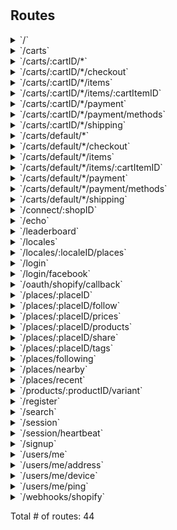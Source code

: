 # 



## Routes

<details>
<summary>`/`</summary>

- [NoCache]()
- [Logger]()
- [Recoverer]()
- [New.func1]()
- **/**
	- _GET_
		- [New.func2.1]()

</details>
<details>
<summary>`/carts`</summary>

- [NoCache]()
- [Logger]()
- [Recoverer]()
- [New.func1]()
- **/carts**
	- **/**
		- _GET_
			- [ListCarts]()
		- _POST_
			- [CreateCart]()

</details>
<details>
<summary>`/carts/:cartID/*`</summary>

- [NoCache]()
- [Logger]()
- [Recoverer]()
- [New.func1]()
- **/carts**
	- **/:cartID**
		- [CartCtx]()
		- **/***
			- **/**
				- _PUT_
					- [UpdateCart]()
				- _DELETE_
					- [DeleteCart]()
				- _GET_
					- [GetCart]()

</details>
<details>
<summary>`/carts/:cartID/*/checkout`</summary>

- [NoCache]()
- [Logger]()
- [Recoverer]()
- [New.func1]()
- **/carts**
	- **/:cartID**
		- [CartCtx]()
		- **/***
			- **/checkout**
				- **/**
					- _PUT_
						- [UpdateCheckout]()
					- _POST_
						- [CreateCheckout]()

</details>
<details>
<summary>`/carts/:cartID/*/items`</summary>

- [NoCache]()
- [Logger]()
- [Recoverer]()
- [New.func1]()
- **/carts**
	- **/:cartID**
		- [CartCtx]()
		- **/***
			- **/items**
				- **/**
					- _POST_
						- [CreateCartItem]()

</details>
<details>
<summary>`/carts/:cartID/*/items/:cartItemID`</summary>

- [NoCache]()
- [Logger]()
- [Recoverer]()
- [New.func1]()
- **/carts**
	- **/:cartID**
		- [CartCtx]()
		- **/***
			- **/items**
				- **/:cartItemID**
					- [CartItemCtx]()
					- **/**
						- _GET_
							- [GetCartItem]()
						- _PUT_
							- [UpdateCartItem]()
						- _DELETE_
							- [RemoveCartItem]()

</details>
<details>
<summary>`/carts/:cartID/*/payment`</summary>

- [NoCache]()
- [Logger]()
- [Recoverer]()
- [New.func1]()
- **/carts**
	- **/:cartID**
		- [CartCtx]()
		- **/***
			- **/payment**
				- **/**
					- _POST_
						- [CreatePayment]()

</details>
<details>
<summary>`/carts/:cartID/*/payment/methods`</summary>

- [NoCache]()
- [Logger]()
- [Recoverer]()
- [New.func1]()
- **/carts**
	- **/:cartID**
		- [CartCtx]()
		- **/***
			- **/payment**
				- **/methods**
					- _GET_
						- [ListPaymentMethods]()

</details>
<details>
<summary>`/carts/:cartID/*/shipping`</summary>

- [NoCache]()
- [Logger]()
- [Recoverer]()
- [New.func1]()
- **/carts**
	- **/:cartID**
		- [CartCtx]()
		- **/***
			- **/shipping**
				- **/**
					- _GET_
						- [ListShippingRates]()
					- _PUT_
						- [UpdateShippingMethod]()

</details>
<details>
<summary>`/carts/default/*`</summary>

- [NoCache]()
- [Logger]()
- [Recoverer]()
- [New.func1]()
- **/carts**
	- **/default**
		- [DefaultCartCtx]()
		- **/***
			- **/**
				- _PUT_
					- [UpdateCart]()
				- _DELETE_
					- [DeleteCart]()
				- _GET_
					- [GetCart]()

</details>
<details>
<summary>`/carts/default/*/checkout`</summary>

- [NoCache]()
- [Logger]()
- [Recoverer]()
- [New.func1]()
- **/carts**
	- **/default**
		- [DefaultCartCtx]()
		- **/***
			- **/checkout**
				- **/**
					- _PUT_
						- [UpdateCheckout]()
					- _POST_
						- [CreateCheckout]()

</details>
<details>
<summary>`/carts/default/*/items`</summary>

- [NoCache]()
- [Logger]()
- [Recoverer]()
- [New.func1]()
- **/carts**
	- **/default**
		- [DefaultCartCtx]()
		- **/***
			- **/items**
				- **/**
					- _POST_
						- [CreateCartItem]()

</details>
<details>
<summary>`/carts/default/*/items/:cartItemID`</summary>

- [NoCache]()
- [Logger]()
- [Recoverer]()
- [New.func1]()
- **/carts**
	- **/default**
		- [DefaultCartCtx]()
		- **/***
			- **/items**
				- **/:cartItemID**
					- [CartItemCtx]()
					- **/**
						- _DELETE_
							- [RemoveCartItem]()
						- _GET_
							- [GetCartItem]()
						- _PUT_
							- [UpdateCartItem]()

</details>
<details>
<summary>`/carts/default/*/payment`</summary>

- [NoCache]()
- [Logger]()
- [Recoverer]()
- [New.func1]()
- **/carts**
	- **/default**
		- [DefaultCartCtx]()
		- **/***
			- **/payment**
				- **/**
					- _POST_
						- [CreatePayment]()

</details>
<details>
<summary>`/carts/default/*/payment/methods`</summary>

- [NoCache]()
- [Logger]()
- [Recoverer]()
- [New.func1]()
- **/carts**
	- **/default**
		- [DefaultCartCtx]()
		- **/***
			- **/payment**
				- **/methods**
					- _GET_
						- [ListPaymentMethods]()

</details>
<details>
<summary>`/carts/default/*/shipping`</summary>

- [NoCache]()
- [Logger]()
- [Recoverer]()
- [New.func1]()
- **/carts**
	- **/default**
		- [DefaultCartCtx]()
		- **/***
			- **/shipping**
				- **/**
					- _GET_
						- [ListShippingRates]()
					- _PUT_
						- [UpdateShippingMethod]()

</details>
<details>
<summary>`/connect/:shopID`</summary>

- [NoCache]()
- [Logger]()
- [Recoverer]()
- [New.func1]()
- **/connect/:shopID**
	- _GET_
		- [Connect]()

</details>
<details>
<summary>`/echo`</summary>

- [NoCache]()
- [Logger]()
- [Recoverer]()
- [New.func1]()
- **/echo**
	- _POST_
		- [echoPush]()

</details>
<details>
<summary>`/leaderboard`</summary>

- [NoCache]()
- [Logger]()
- [Recoverer]()
- [New.func1]()
- **/leaderboard**
	- _GET_
		- [leaderBoard]()

</details>
<details>
<summary>`/locales`</summary>

- [NoCache]()
- [Logger]()
- [Recoverer]()
- [New.func1]()
- **/locales**
	- **/**
		- _GET_
			- [ListLocale]()

</details>
<details>
<summary>`/locales/:localeID/places`</summary>

- [NoCache]()
- [Logger]()
- [Recoverer]()
- [New.func1]()
- **/locales**
	- **/:localeID**
		- [LocaleCtx]()
		- **/places**
			- _GET_
				- [ListPlaces]()

</details>
<details>
<summary>`/login`</summary>

- [NoCache]()
- [Logger]()
- [Recoverer]()
- [New.func1]()
- **/login**
	- _POST_
		- [EmailLogin]()

</details>
<details>
<summary>`/login/facebook`</summary>

- [NoCache]()
- [Logger]()
- [Recoverer]()
- [New.func1]()
- **/login/facebook**
	- _POST_
		- [FacebookLogin]()

</details>
<details>
<summary>`/oauth/shopify/callback`</summary>

- [NoCache]()
- [Logger]()
- [Recoverer]()
- [New.func1]()
- **/oauth/shopify/callback**
	- _GET_
		- [bitbucket.org/moodie-app/moodie-api/lib/connect.(*Shopify).OAuthCb-fm]()

</details>
<details>
<summary>`/places/:placeID`</summary>

- [NoCache]()
- [Logger]()
- [Recoverer]()
- [New.func1]()
- **/places**
	- **/:placeID**
		- [PlaceCtx]()
		- **/**
			- _GET_
				- [GetPlace]()

</details>
<details>
<summary>`/places/:placeID/follow`</summary>

- [NoCache]()
- [Logger]()
- [Recoverer]()
- [New.func1]()
- **/places**
	- **/:placeID**
		- [PlaceCtx]()
		- **/follow**
			- _POST_
				- [FollowPlace]()
			- _DELETE_
				- [UnfollowPlace]()

</details>
<details>
<summary>`/places/:placeID/prices`</summary>

- [NoCache]()
- [Logger]()
- [Recoverer]()
- [New.func1]()
- **/places**
	- **/:placeID**
		- [PlaceCtx]()
		- **/prices**
			- _GET_
				- [ListProductPrices]()

</details>
<details>
<summary>`/places/:placeID/products`</summary>

- [NoCache]()
- [Logger]()
- [Recoverer]()
- [New.func1]()
- **/places**
	- **/:placeID**
		- [PlaceCtx]()
		- **/products**
			- _GET_
				- [ListProduct]()

</details>
<details>
<summary>`/places/:placeID/share`</summary>

- [NoCache]()
- [Logger]()
- [Recoverer]()
- [New.func1]()
- **/places**
	- **/:placeID**
		- [PlaceCtx]()
		- **/share**
			- _POST_
				- [Share]()

</details>
<details>
<summary>`/places/:placeID/tags`</summary>

- [NoCache]()
- [Logger]()
- [Recoverer]()
- [New.func1]()
- **/places**
	- **/:placeID**
		- [PlaceCtx]()
		- **/tags**
			- _GET_
				- [ListProductTags]()

</details>
<details>
<summary>`/places/following`</summary>

- [NoCache]()
- [Logger]()
- [Recoverer]()
- [New.func1]()
- **/places**
	- **/following**
		- _GET_
			- [ListFollowing]()

</details>
<details>
<summary>`/places/nearby`</summary>

- [NoCache]()
- [Logger]()
- [Recoverer]()
- [New.func1]()
- **/places**
	- **/nearby**
		- _GET_
			- [ListNearby]()

</details>
<details>
<summary>`/places/recent`</summary>

- [NoCache]()
- [Logger]()
- [Recoverer]()
- [New.func1]()
- **/places**
	- **/recent**
		- _GET_
			- [ListRecent]()

</details>
<details>
<summary>`/products/:productID/variant`</summary>

- [NoCache]()
- [Logger]()
- [Recoverer]()
- [New.func1]()
- **/products**
	- **/:productID**
		- [ProductCtx]()
		- **/variant**
			- _GET_
				- [GetVariant]()

</details>
<details>
<summary>`/register`</summary>

- [NoCache]()
- [Logger]()
- [Recoverer]()
- [New.func1]()
- **/register**
	- _POST_
		- [RegisterSignup]()

</details>
<details>
<summary>`/search`</summary>

- [NoCache]()
- [Logger]()
- [Recoverer]()
- [New.func1]()
- **/search**
	- _POST_
		- [(*JwtAuth).Verify.func1]()
		- [SessionCtx]()
		- [UserRefresh]()
		- [OmniSearch]()

</details>
<details>
<summary>`/session`</summary>

- [NoCache]()
- [Logger]()
- [Recoverer]()
- [New.func1]()
- **/session**
	- **/**
		- _DELETE_
			- [Logout]()

</details>
<details>
<summary>`/session/heartbeat`</summary>

- [NoCache]()
- [Logger]()
- [Recoverer]()
- [New.func1]()
- **/session**
	- **/heartbeat**
		- _POST_
			- [PostHeartbeat]()

</details>
<details>
<summary>`/signup`</summary>

- [NoCache]()
- [Logger]()
- [Recoverer]()
- [New.func1]()
- **/signup**
	- _POST_
		- [EmailSignup]()
	- _GET_
		- [GetSignupPage]()

</details>
<details>
<summary>`/users/me`</summary>

- [NoCache]()
- [Logger]()
- [Recoverer]()
- [New.func1]()
- **/users**
	- **/me**
		- [MeCtx]()
		- **/**
			- _GET_
				- [GetUser]()

</details>
<details>
<summary>`/users/me/address`</summary>

- [NoCache]()
- [Logger]()
- [Recoverer]()
- [New.func1]()
- **/users**
	- **/me**
		- [MeCtx]()
		- **/address**
			- **/**
				- _GET_
					- [ListAddresses]()
				- _POST_
					- [CreateAddress]()

</details>
<details>
<summary>`/users/me/device`</summary>

- [NoCache]()
- [Logger]()
- [Recoverer]()
- [New.func1]()
- **/users**
	- **/me**
		- [MeCtx]()
		- **/device**
			- _PUT_
				- [SetDeviceToken]()

</details>
<details>
<summary>`/users/me/ping`</summary>

- [NoCache]()
- [Logger]()
- [Recoverer]()
- [New.func1]()
- **/users**
	- **/me**
		- [MeCtx]()
		- **/ping**
			- _GET_
				- [Ping]()

</details>
<details>
<summary>`/webhooks/shopify`</summary>

- [NoCache]()
- [Logger]()
- [Recoverer]()
- [New.func1]()
- **/webhooks/shopify**
	- _POST_
		- [ShopifyStoreWhCtx]()
		- [WebhookHandler]()

</details>

Total # of routes: 44
